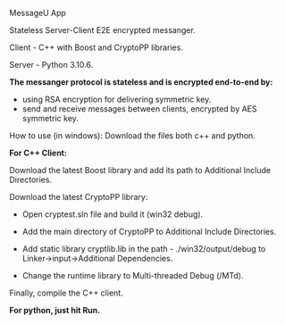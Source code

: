 
MessageU App

Stateless Server-Client E2E encrypted messanger.

Client - C++ with Boost and CryptoPP libraries.

Server - Python 3.10.6.

**The messanger protocol is stateless and is encrypted end-to-end by:**
- using RSA encryption for delivering symmetric key.
- send and receive messages between clients, encrypted by AES symmetric key.

How to use (in windows):
Download the files both c++ and python.

**For C++ Client:**

Download the latest Boost library and add its path to Additional Include Directories.

Download the latest CryptoPP library:

  * Open cryptest.sln file and build it (win32 debug).
  
  * Add the main directory of CryptoPP to Additional Include Directories.
  
  * Add static library cryptlib.lib in the path - ./win32/output/debug to Linker->input->Additional Dependencies.
  
  * Change the runtime library to Multi-threaded Debug (/MTd).

Finally, compile the C++ client.

**For python, just hit Run.**
